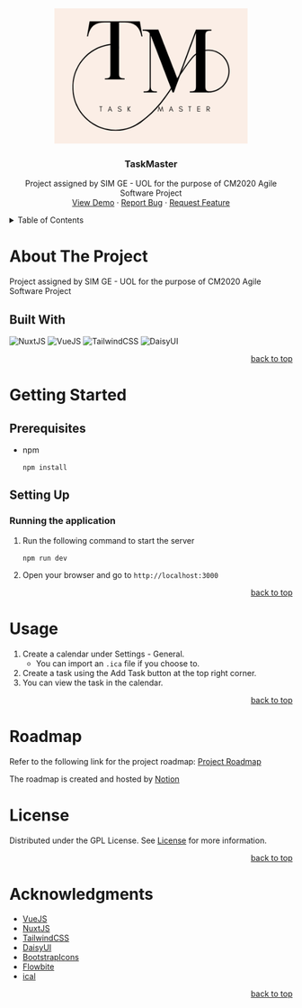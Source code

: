 <!-- To easily change the links embedded, replace all `https://github.com/Zolice/CM2020-Agile-Software-Project` with your GitHub Repository -->
<!-- Change the names and content inside this document before committing. -->


<div id="top" align="center">
  <a href="https://github.com/Zolice/CM2020-Agile-Software-Project">
    <img src="./public/icon.png" alt="Logo" height="240">
  </a>

  <h3 align="center">TaskMaster</h3>

  <p align="center">
    Project assigned by SIM GE - UOL for the purpose of CM2020 Agile Software Project 
    <br />
    <a href="https://github.com/Zolice/CM2020-Agile-Software-Project">View Demo</a>
    ·
    <a href="https://github.com/Zolice/CM2020-Agile-Software-Project/issues">Report Bug</a>
    ·
    <a href="https://github.com/Zolice/CM2020-Agile-Software-Project/issues">Request Feature</a>
  </p>
</div>

<!-- TABLE OF CONTENTS -->
<details>
  <summary>Table of Contents</summary>
  <ol>
    <li>
      <a href="#about-the-project">About The Project</a>
      <ul>
        <li><a href="#built-with">Built With</a></li>
      </ul>
    </li>
    <li>
      <a href="#getting-started">Getting Started</a>
      <ul>
        <li><a href="#prerequisites">Prerequisites</a></li>
        <li><a href="#setting-up">Setting Up</a></li>
        <ul>
            <li><a href="#running-the-application">Running the Application</a></li>
        </ul>
      </ul>
    </li>
    <li><a href="#usage">Usage</a></li>
    <li><a href="#license">License</a></li>
    <li><a href="#acknowledgments">Acknowledgments</a></li>
  </ol>
</details>

# About The Project
Project assigned by SIM GE - UOL for the purpose of CM2020 Agile Software Project 

## Built With
![NuxtJS](https://img.shields.io/badge/NuxtJS-00C58E?style=for-the-badge&logo=nuxt.js&logoColor=FFFFFF)
![VueJS](https://img.shields.io/badge/VueJS-4FC08D?style=for-the-badge&logo=vue.js&logoColor=FFFFFF)
![TailwindCSS](https://img.shields.io/badge/TailwindCSS-38B2AC?style=for-the-badge&logo=tailwind-css&logoColor=FFFFFF)
![DaisyUI](https://img.shields.io/badge/DaisyUI-FF00FF?style=for-the-badge&logo=tailwind-css&logoColor=FFFFFF)

<p align="right"><a href="#top">back to top</a></p>

# Getting Started
## Prerequisites

* npm
  ```
  npm install
  ```

## Setting Up

### Running the application

1. Run the following command to start the server
    ```
    npm run dev
    ```
2. Open your browser and go to `http://localhost:3000`

<p align="right"><a href="#top">back to top</a></p>

# Usage
1. Create a calendar under Settings - General.
   - You can import an `.ica` file if you choose to.
2. Create a task using the Add Task button at the top right corner. 
3. You can view the task in the calendar.

<p align="right"><a href="#top">back to top</a></p>

# Roadmap
Refer to the following link for the project roadmap: [Project Roadmap](https://www.notion.so/6318e666bbff4ed89bf6881a9f4947e6?v=8dbace0192f942a3a559f667b30db509&pvs=4)

The roadmap is created and hosted by [Notion](https://www.notion.so/)

# License
Distributed under the GPL License. See <a href="https://github.com/Zolice/CM2020-Agile-Software-Project/LICENSE">License</a> for more information.

<p align="right"><a href="#top">back to top</a></p>

# Acknowledgments
* [VueJS](https://vuejs.org/)
* [NuxtJS](https://nuxtjs.org/)
* [TailwindCSS](https://tailwindcss.com/)
* [DaisyUI](https://daisyui.com/)
* [BootstrapIcons](https://icons.getbootstrap.com/)
* [Flowbite](https://flowbite.com/)
* [ical](https://github.com/peterbraden/ical.js)

<p align="right"><a href="#top">back to top</a></p>
